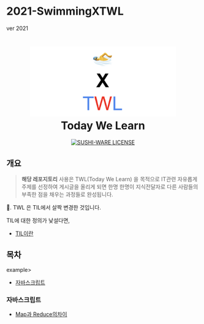 # 2021-SwimmingXTWL

ver 2021 



<h1 align="center">
	<img src="TWL.png" alt="TWL" width="380" />
	<br> Today We Learn
</h1>

<p align="center">

<p align="center">
  <a href="https://github.com/MakeNowJust/sushi-ware">
    <img src="https://img.shields.io/badge/license-SUSHI--WARE%F0%9F%8D%A3-blue.svg" alt="SUSHI-WARE LICENSE">
  </a>
</p>

## 개요

>  **해당 레포지토리** 사용은 TWL(Today We Learn) 을 목적으로 IT관련 자유롭게 주제를 선정하여 게시글을 올리게 되면 한명 한명이 지식전달자로 다른 사람들의 부족한 점을 채우는 과정들로 완성됩니다.  

📕. TWL 은 TIL에서 살짝 변경한 것입니다. 

TIL에 대한 정의가 낯설다면, 

- [TIL이란](http://milooy.github.io/TIL/ETC/daily-commit.html)



## 목차

example>

- [자바스크립트](#자바스크립트)



### 자바스크립트

- [Map과 Reduce의차이](https://github.com/cs-summary/2021-SwimmingXTWL/tree/main/%EC%9E%90%EB%B0%94%EC%8A%A4%ED%81%AC%EB%A6%BD%ED%8A%B8/Map%EA%B3%BCReduce%EC%B0%A8%EC%9D%B4)
